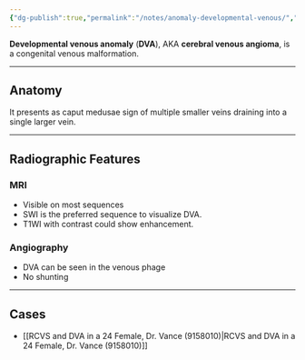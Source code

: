 ```yaml
---
{"dg-publish":true,"permalink":"/notes/anomaly-developmental-venous/","tags":["anatomy vascular"],"created":"2023-06-05T09:59:38.714-05:00","updated":"2023-06-05T10:05:31.720-05:00"}
---
```



**Developmental venous anomaly** (**DVA**), AKA **cerebral venous angioma**, is a congenital venous malformation.

---

## Anatomy

It presents as caput medusae sign of multiple smaller veins draining into a single larger vein.

---

## Radiographic Features

### MRI

- Visible on most sequences
- SWI is the preferred sequence to visualize DVA.
- T1WI with contrast could show enhancement.

### Angiography

- DVA can be seen in the venous phage
- No shunting 

---

## Cases

- [[RCVS and DVA in a 24 Female, Dr. Vance (9158010)\|RCVS and DVA in a 24 Female, Dr. Vance (9158010)]]
